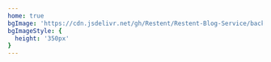 ```yaml
---
home: true
bgImage: 'https://cdn.jsdelivr.net/gh/Restent/Restent-Blog-Service/background.jpg'
bgImageStyle: {
  height: '350px'
}
---
```

